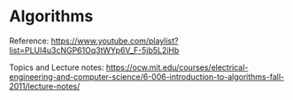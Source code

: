 # Algorithms

Reference: https://www.youtube.com/playlist?list=PLUl4u3cNGP61Oq3tWYp6V_F-5jb5L2iHb

Topics and Lecture notes: https://ocw.mit.edu/courses/electrical-engineering-and-computer-science/6-006-introduction-to-algorithms-fall-2011/lecture-notes/
